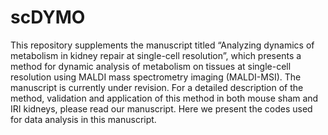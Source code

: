 # scDYMO
This repository supplements the manuscript titled “Analyzing dynamics of metabolism in kidney repair at single-cell resolution”, which presents a method for dynamic analysis of metabolism on tissues at single-cell resolution using MALDI mass spectrometry imaging (MALDI-MSI). The manuscript is currently under revision. 
For a detailed description of the method, validation and application of this method in both mouse sham and IRI kidneys, please read our manuscript.
Here we present the codes used for data analysis in this manuscript.
